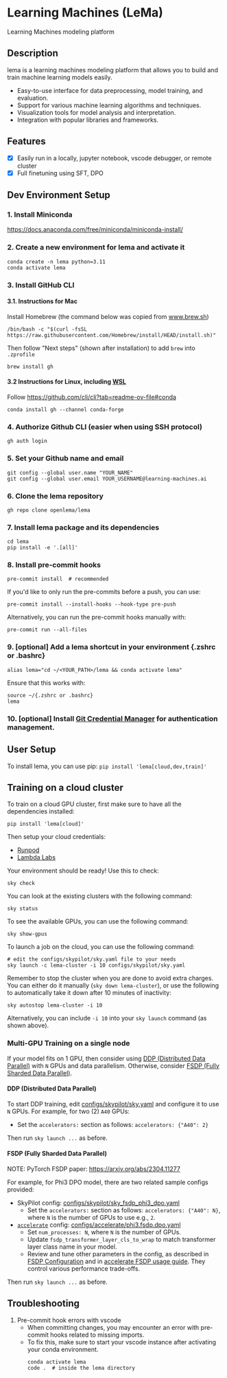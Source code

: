 # Learning Machines (LeMa)

Learning Machines modeling platform

## Description

lema is a learning machines modeling platform that allows you to build and train machine learning models easily.

- Easy-to-use interface for data preprocessing, model training, and evaluation.
- Support for various machine learning algorithms and techniques.
- Visualization tools for model analysis and interpretation.
- Integration with popular libraries and frameworks.

## Features

- [x] Easily run in a locally, jupyter notebook, vscode debugger, or remote cluster
- [x] Full finetuning using SFT, DPO

## Dev Environment Setup

### 1. Install Miniconda

   https://docs.anaconda.com/free/miniconda/miniconda-install/

[comment]: <> (This is a package/environment manager that we mainly need to pull all the relevant python packages via pip)


### 2. Create a new environment for lema and activate it

   ```
   conda create -n lema python=3.11
   conda activate lema
   ```

### 3. Install GitHub CLI

#### 3.1. Instructions for Mac

   Install Homebrew (the command below was copied from www.brew.sh)

   ```shell
   /bin/bash -c "$(curl -fsSL https://raw.githubusercontent.com/Homebrew/install/HEAD/install.sh)"
   ```

   Then follow "Next steps" (shown after installation) to add `brew` into `.zprofile`

   ```shell
   brew install gh
   ```

#### 3.2 Instructions for **Linux**, including [WSL](https://learn.microsoft.com/en-us/windows/wsl/)

  Follow https://github.com/cli/cli?tab=readme-ov-file#conda

   ```shell
   conda install gh --channel conda-forge
   ```

### 4. Authorize Github CLI (easier when using SSH protocol)

   ```shell
   gh auth login
   ```

### 5. Set your Github name and email

   ```shell
   git config --global user.name "YOUR_NAME"
   git config --global user.email YOUR_USERNAME@learning-machines.ai
   ```

### 6. Clone the lema repository

   ```shell
   gh repo clone openlema/lema
   ```

### 7. Install lema package and its dependencies

   ```shell
   cd lema
   pip install -e '.[all]'
   ```

### 8. Install pre-commit hooks

   ```shell
   pre-commit install  # recommended
   ```

   If you'd like to only run the pre-commits before a push, you can use:
   ```shell
   pre-commit install --install-hooks --hook-type pre-push
   ```

   Alternatively, you can run the pre-commit hooks manually with:
   ```shell
   pre-commit run --all-files
   ```

### 9. [optional] Add a lema shortcut in your environment {.zshrc or .bashrc}

   ```shell
   alias lema="cd ~/<YOUR_PATH>/lema && conda activate lema"
   ```

   Ensure that this works with:

   ```shell
   source ~/{.zshrc or .bashrc}
   lema
   ```

### 10. [optional] Install [Git Credential Manager](https://docs.github.com/en/get-started/getting-started-with-git/about-remote-repositories#cloning-with-https-urls) for authentication management.

## User Setup

To install lema, you can use pip:
`pip install 'lema[cloud,dev,train]'`


## Training on a cloud cluster
To train on a cloud GPU cluster, first make sure to have all the dependencies installed:
```shell
pip install 'lema[cloud]'
```

Then setup your cloud credentials:
- [Runpod](https://skypilot.readthedocs.io/en/latest/getting-started/installation.html#runpod)
- [Lambda Labs](https://skypilot.readthedocs.io/en/latest/getting-started/installation.html#lambda-cloud)

Your environment should be ready! Use this to check:
```shell
sky check
```

You can look at the existing clusters with the following command:
```shell
sky status
```

To see the available GPUs, you can use the following command:
```shell
sky show-gpus
```

To launch a job on the cloud, you can use the following command:
```shell
# edit the configs/skypilot/sky.yaml file to your needs
sky launch -c lema-cluster -i 10 configs/skypilot/sky.yaml
```

Remember to stop the cluster when you are done to avoid extra charges. You can either do it manually (`sky down lema-cluster`), or use the following to automatically take it down after 10 minutes of inactivity:
```shell
sky autostop lema-cluster -i 10
```

Alternatively, you can include `-i 10` into your `sky launch` command (as shown above).

### Multi-GPU Training on a single node

If your model fits on 1 GPU, then consider using [DDP (Distributed Data Parallel)](https://huggingface.co/docs/transformers/en/perf_train_gpu_many#dataparallel-vs-distributeddataparallel) with `N` GPUs and data parallelism. Otherwise, consider [FSDP (Fully Sharded Data Parallel)](https://huggingface.co/docs/transformers/en/fsdp).

#### DDP (Distributed Data Parallel)

To start DDP training, edit [configs/skypilot/sky.yaml](configs/skypilot/sky.yaml) and configure it to use `N` GPUs. For example, for two (2) `A40` GPUs:

* Set the `accelerators:` section as follows: `accelerators: {"A40": 2}`

Then run `sky launch ...` as before.

#### FSDP (Fully Sharded Data Parallel)

NOTE: PyTorch FSDP paper: https://arxiv.org/abs/2304.11277

For example, for Phi3 DPO model, there are two related sample configs provided:
* SkyPilot config: [configs/skypilot/sky_fsdp_phi3_dpo.yaml](configs/skypilot/sky_fsdp_phi3_dpo.yaml)
  * Set the `accelerators:` section as follows: `accelerators: {"A40": N}`, where `N` is the number of GPUs to use e.g., `2`.
* [`accelerate`](https://github.com/huggingface/accelerate) config: [configs/accelerate/phi3.fsdp.dpo.yaml](configs/accelerate/phi3.fsdp.dpo.yaml)
  * Set `num_processes: N`, where `N` is the number of GPUs.
  * Update `fsdp_transformer_layer_cls_to_wrap` to match transformer layer class name in your model.
  * Review and tune other parameters in the config, as described in [FSDP Configuration](https://huggingface.co/docs/transformers/main/en/fsdp#fsdp-configuration) and in [accelerate FSDP usage guide](https://huggingface.co/docs/accelerate/en/usage_guides/fsdp). They control various performance trade-offs.

Then run `sky launch ...` as before.


## Troubleshooting
1. Pre-commit hook errors with vscode
   - When committing changes, you may encounter an error with pre-commit hooks related to missing imports.
   - To fix this, make sure to start your vscode instance after activating your conda environment.
     ```shell
     conda activate lema
     code .  # inside the lema directory
     ```
